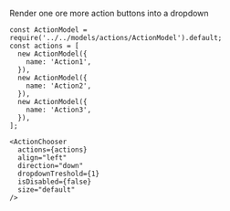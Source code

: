 Render one ore more action buttons into a dropdown
    
    const ActionModel = require('../../models/actions/ActionModel').default;
    const actions = [
      new ActionModel({
        name: 'Action1',
      }),
      new ActionModel({
        name: 'Action2',
      }),
      new ActionModel({
        name: 'Action3',
      }),
    ];

    <ActionChooser
      actions={actions}
      align="left"
      direction="down"
      dropdownTreshold={1}
      isDisabled={false}
      size="default"
    />